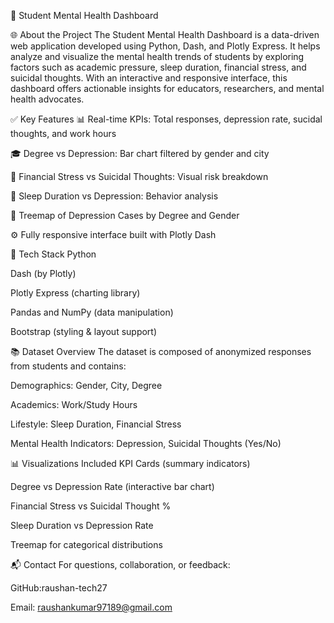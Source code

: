 🧠 Student Mental Health Dashboard

🌐 About the Project
The Student Mental Health Dashboard is a data-driven web application developed using Python, Dash, and Plotly Express. It helps analyze and visualize the mental health trends of students by exploring factors such as academic pressure, sleep duration, financial stress, and suicidal thoughts. With an interactive and responsive interface, this dashboard offers actionable insights for educators, researchers, and mental health advocates.

✅ Key Features
📊 Real-time KPIs: Total responses, depression rate, sucidal thoughts, and work hours

🎓 Degree vs Depression: Bar chart filtered by gender and city

💸 Financial Stress vs Suicidal Thoughts: Visual risk breakdown

🌙 Sleep Duration vs Depression: Behavior analysis

🧩 Treemap of Depression Cases by Degree and Gender

⚙️ Fully responsive interface built with Plotly Dash

🧰 Tech Stack
Python

Dash (by Plotly)

Plotly Express (charting library)

Pandas and NumPy (data manipulation)

Bootstrap (styling & layout support)

📚 Dataset Overview
The dataset is composed of anonymized responses from students and contains:

Demographics: Gender, City, Degree

Academics: Work/Study Hours

Lifestyle: Sleep Duration, Financial Stress

Mental Health Indicators: Depression, Suicidal Thoughts (Yes/No)

📊 Visualizations Included
KPI Cards (summary indicators)

Degree vs Depression Rate (interactive bar chart)

Financial Stress vs Suicidal Thought %

Sleep Duration vs Depression Rate

Treemap for categorical distributions


📬 Contact
For questions, collaboration, or feedback:

GitHub:raushan-tech27

Email: raushankumar97189@gmail.com

